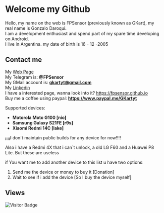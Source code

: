 # Welcome my Github

Hello, my name on the web is FPSensor (previously known as GKart), my real name is Gonzalo Daroqui.    
I am a development enthusiast and spend part of my spare time developing on Android.    
I live in Argentina. my date of birth is 16 - 12 -2005    

## Contact me

My [Web Page](https://fpsensor.github.io)     
My Telegram is: **@FPSensor**  
My GMail account is: **gkartyt@gmail.com**  
My [Linkedin](https://www.linkedin.com/in/gonzalo-ignacio-daroqui-rodriguez-188217331?utm_source=share&utm_campaign=share_via&utm_content=profile&utm_medium=android_app)    
I have a interested page, wanna look into it? https://fpsensor.github.io    
Buy me a coffee using paypal: **https://www.paypal.me/GKartyt**

Supported devices:

 - **Motorola Moto G100 [nio]**
 - **Samsung Galaxy S21FE [r9s]**
 - **Xiaomi Redmi 14C [lake]**

¡¡¡¡I don´t maintain public builds for any device for now!!!!

Also i have a Redmi 4X that i can`t unlock, a old LG F60 and a Huawei P8 Lite.
But these are useless

if You want me to add another device to this list u have two options:
1. Send me the device or money to buy it [Donation]
2. Wait to see if i add the device [So I buy the device myself]

## Views
![Visitor Badge](https://visitor-badge.laobi.icu/badge?page_id=FPSensor.FPSensor)
